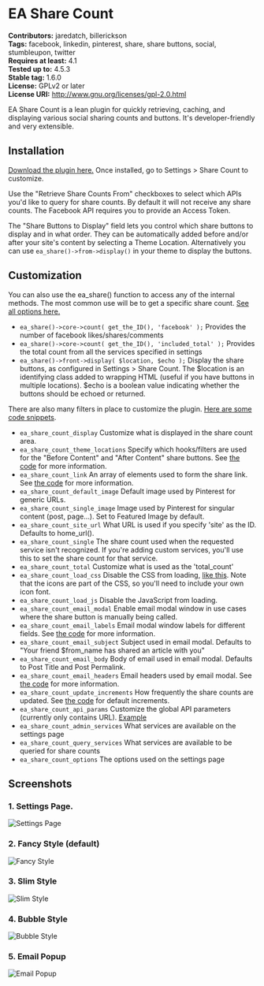 # EA Share Count #
**Contributors:** jaredatch, billerickson  
**Tags:** facebook, linkedin, pinterest, share, share buttons, social, stumbleupon, twitter  
**Requires at least:** 4.1  
**Tested up to:** 4.5.3  
**Stable tag:** 1.6.0  
**License:** GPLv2 or later  
**License URI:** http://www.gnu.org/licenses/gpl-2.0.html

EA Share Count is a lean plugin for quickly retrieving, caching, and displaying various social sharing counts and buttons. It's developer-friendly and very extensible.

## Installation ##

[Download the plugin here.](https://github.com/jaredatch/EA-Share-Count/archive/master.zip) Once installed, go to Settings > Share Count to customize. 

Use the "Retrieve Share Counts From" checkboxes to select which APIs you'd like to query for share counts. By default it will not receive any share counts. The Facebook API requires you to provide an Access Token.

The "Share Buttons to Display" field lets you control which share buttons to display and in what order. They can be automatically added before and/or after your site's content by selecting a Theme Location. Alternatively you can use `ea_share()->from->display()` in your theme to display the buttons.

## Customization ##

You can also use the ea_share() function to access any of the internal methods. The most common use will be to get a specific share count.  [See all options here.](https://github.com/jaredatch/EA-Share-Count/blob/master/includes/class-core.php#L157)

* `ea_share()->core->count( get_the_ID(), 'facebook' );` Provides the number of facebook likes/shares/comments
* `ea_share()->core->count( get_the_ID(), 'included_total' );` Provides the total count from all the services specified in settings
* `ea_share()->front->display( $location, $echo );` Display the share buttons, as configured in Settings > Share Count. The $location is an identifying class added to wrapping HTML (useful if you have buttons in multiple locations). $echo is a boolean value indicating whether the buttons should be echoed or returned. 

There are also many filters in place to customize the plugin. [Here are some code snippets](http://www.billerickson.net/code-tag/ea-share-count/).

* `ea_share_count_display` Customize what is displayed in the share count area.
* `ea_share_count_theme_locations` Specify which hooks/filters are used for the "Before Content" and "After Content" share buttons. See [the code](https://github.com/jaredatch/EA-Share-Count/blob/master/includes/class-front.php#L38) for more information.
* `ea_share_count_link` An array of elements used to form the share link. See [the code](https://github.com/jaredatch/EA-Share-Count/blob/master/includes/class-front.php#L442) for more information.
* `ea_share_count_default_image` Default image used by Pinterest for generic URLs.
* `ea_share_count_single_image` Image used by Pinterest for singular content (post, page...). Set to Featured Image by default.
* `ea_share_count_site_url` What URL is used if you specify 'site' as the ID. Defaults to home_url(). 
* `ea_share_count_single` The share count used when the requested service isn't recognized. If you're adding custom services, you'll use this to set the share count for that service.
* `ea_share_count_total` Customize what is used as the 'total_count'
* `ea_share_count_load_css` Disable the CSS from loading, [like this](https://gist.github.com/billerickson/fe8079583c1b030e4d59). Note that the icons are part of the CSS, so you'll need to include your own icon font.
* `ea_share_count_load_js` Disable the JavaScript from loading. 
* `ea_share_count_email_modal` Enable email modal window in use cases where the share button is manually being called.
* `ea_share_count_email_labels` Email modal window labels for different fields. See [the code](https://github.com/jaredatch/EA-Share-Count/blob/master/includes/class-front.php#L188) for more information.
* `ea_share_count_email_subject` Subject used in email modal. Defaults to "Your friend $from_name has shared an article with you"
* `ea_share_count_email_body` Body of email used in email modal. Defaults to Post Title and Post Permalink.
* `ea_share_count_email_headers` Email headers used by email modal. See [the code](https://github.com/jaredatch/EA-Share-Count/blob/master/includes/class-core.php#L72) for more information.
* `ea_share_count_update_increments` How frequently the share counts are updated. See [the code](https://github.com/jaredatch/EA-Share-Count/blob/master/includes/class-core.php#L297) for default increments.
* `ea_share_count_api_params` Customize the global API parameters (currently only contains URL). [Example](http://www.billerickson.net/code/ea-share-count-use-production-url/)
* `ea_share_count_admin_services` What services are available on the settings page
* `ea_share_count_query_services` What services are available to be queried for share counts
* `ea_share_count_options` The options used on the settings page


## Screenshots ##

### 1. Settings Page. ###
![Settings Page](https://d3vv6lp55qjaqc.cloudfront.net/items/2T2j1w3P2P2b3L2P2Z3Y/Screen%20Shot%202016-08-15%20at%204.39.19%20PM.png?v=1dbe1998)

### 2. Fancy Style (default) ###
![Fancy Style](https://s3.amazonaws.com/f.cl.ly/items/1K3q1G312k3F3u0r0r21/Screen%20Shot%202016-03-23%20at%204.03.33%20PM.png?v=f44e0d06)

### 3. Slim Style ###
![Slim Style](https://s3.amazonaws.com/f.cl.ly/items/1L06211I3E3v1O2o0y0L/slim.jpg?v=58095cff)

### 4. Bubble Style ###
![Bubble Style](https://s3.amazonaws.com/f.cl.ly/items/1D0m2q270u1719112W3S/Screen%20Shot%202016-03-23%20at%204.02.31%20PM.png?v=84be6c71)

### 5. Email Popup ###
![Email Popup](https://s3.amazonaws.com/f.cl.ly/items/453x450Y2g1a2t2W1Y3d/Screen%20Shot%202016-06-02%20at%208.00.16%20AM.png?v=cb901d0b)
